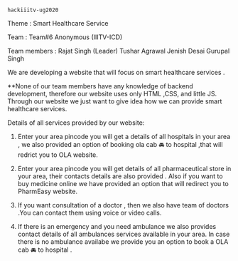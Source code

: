 
                                                                                                                                                                                hackiiitv-ug2020     
                                                                                     
Theme : Smart Healthcare Service 

Team : Team#6 Anonymous (IIITV-ICD)

Team members : Rajat Singh (Leader)
                               Tushar Agrawal
                               Jenish Desai
                               Gurupal Singh  

We are developing a website that will focus on smart healthcare services .


**None of our team members have any knowledge of backend development, therefore our website uses only HTML ,CSS, and little JS. Through our website we just want to give idea how we can provide smart healthcare services.




Details of all services provided by our website:

1) Enter your area pincode you will get a details of all hospitals in your area , we also provided an option of booking ola cab 🚘 to hospital ,that will redrict you to OLA website.

 
 2) Enter your area pincode you will get details of all pharmaceutical store in your area, their contacts details are also provided . Also if you want to  buy medicine online we have provided an option that will        redirect you to PharmEasy website.

3) If you want consultation of a doctor , then we also have team of doctors .You can contact them using voice or video calls.

4) If there is an emergency and you need ambulance we also provides contact details of all ambulances services available in your area. In case there is no ambulance availabe we provide you an option to book a OLA cab 🚘 to hospital .


